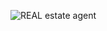 ![REAL estate agent](https://github.com/user-attachments/assets/3b364738-1146-4aa2-8ab6-0862a8b87689)

